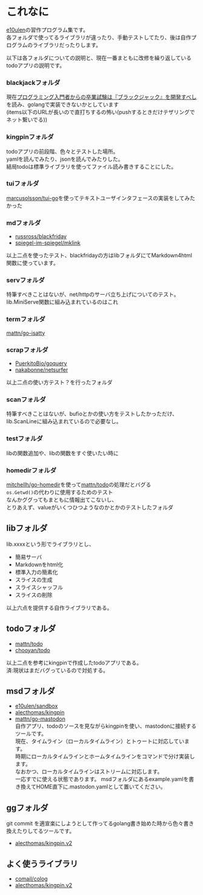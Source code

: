 # これなに
[e10ulen][1]の習作プログラム集です。  
各フォルダで使ってるライブラリが違ったり、手動テストしてたり、後は自作プログラムのライブラリだったりします。  

以下は各フォルダについての説明と、現在一番まともに改修を繰り返しているtodoアプリの説明です。  

### blackjackフォルダ
現在[プログラミング入門者からの卒業試験は『ブラックジャック』を開発すべし](https://bit.ly/2HtrQiC)を読み、golangで実装できないかとしています  
(items以下のURLが長いので直打ちするの怖い(pushするときだけテザリングでネット繋いでる))  
### kingpinフォルダ
todoアプリの前段階、色々とテストした場所。  
yamlを読んでみたり、jsonを読んでみたりした。  
結局todoは標準ライブラリを使ってファイル読み書きすることにした。  

### tuiフォルダ
[marcusolsson/tui-go][9]を使ってテキストユーザインタフェースの実装をしてみたかった  

### mdフォルダ
- [russross/blackfriday][7]
- [spiegel-im-spiegel/mklink][8]
  
以上二点を使ったテスト、blackfridayの方はlibフォルダにてMarkdown4html関数に使っています。  
  
### servフォルダ
特筆すべきことはないが、net/httpのサーバ立ち上げについてのテスト。  
lib.MiniServe関数に組み込まれているのはこれ  

### termフォルダ
[mattn/go-isatty][2]
### scrapフォルダ
- [PuerkitoBio/goquery][5]
- [nakabonne/netsurfer][6]
  
以上二点の使い方テスト？を行ったフォルダ  
  
### scanフォルダ
特筆すべきことはないが、bufioとかの使い方をテストしたかっただけ、  
lib.ScanLineに組み込まれているので必要なし。 

### testフォルダ
libの関数追加や、libの関数をすぐ使いたい時に  
  
### homedirフォルダ
[mitchellh/go-homedir][12]を使って[mattn/todo][3]の処理だとバグる  
`` os.Getwd() ``の代わりに使用するためのテスト  
なんかググってもまともに情報出てこないし、  
とりあえず、valueがいくつひつようなのかとかのテストしたフォルダ
## libフォルダ
lib.xxxxという形でライブラリとし、  

- 簡易サーバ  
- Markdownをhtml化  
- 標準入力の簡素化  
- スライスの生成  
- スライスシャッフル  
- スライスの削除  

以上六点を提供する自作ライブラリである。  


## todoフォルダ
- [mattn/todo][3]  
- [chooyan/todo][4]  

以上二点を参考にkingpinで作成したtodoアプリである。  
済:現状はまだバグっているので対処する。  

## msdフォルダ
- [e10ulen/sandbox](https://github.com/e10ulen/sandbox/)  
- [alecthomas/kingpin][11]  
- [mattn/go-mastodon][13]  
自作アプリ、todoのソースを見ながらkingpinを使い、mastodonに接続するツールです。  
現在、タイムライン（ローカルタイムライン）とトゥートに対応しています。  
時期にローカルタイムラインとホームタイムラインをコマンドで分け実装します。  
なおかつ、ローカルタイムラインはストリームに対応します。  
一応すでに使える状態であります。
msdフォルダにあるexample.yamlを書き換えてHOME直下に.mastodon.yamlとして置いてください。  

## ggフォルダ
git commit を適宣楽にしようとして作ってるgolang書き始めた時から色々書き換えたりしてるツールです。  
- [alecthomas/kingpin.v2][11]  


## よく使うライブラリ
- [comail/colog][10]  
- [alecthomas/kingpin.v2][11]  
  
[1]:https://github.com/e10ulen
[2]:https://github.com/mattn/go-isatty
[3]:https://github.com/mattn/todo
[4]:https://github.com/chooyan/todo
[5]:https://github.com/PuerkitoBio/goquery
[6]:https://github.com/nakabonne/netsurfer
[7]:https://github.com/russross/blackfriday
[8]:https://github.com/spiegel-im-spiegel/mklink
[9]:https://github.com/marcusolsson/tui-go
[10]:https://github.com/comail/colog
[11]:https://gopkg.in/alecthomas/kingpin.v2
[12]:https://github.com/mitchellh/go-homedir
[13]:https://github.com/mattn/go-mastodon
